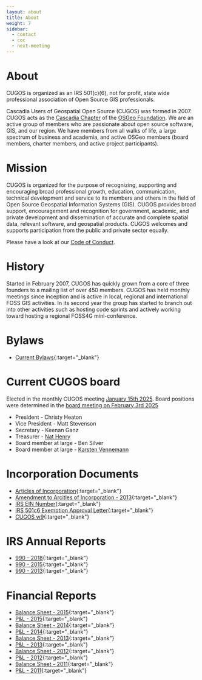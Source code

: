```yaml
---
layout: about
title: About
weight: 7
sidebar:
  - contact
  - coc
  - next-meeting
---
```


About
=====
CUGOS is organized as an IRS 501(c)(6), not for profit, state wide professional association of Open Source GIS professionals.

Cascadia Users of Geospatial Open Source (CUGOS) was formed in 2007. CUGOS acts as the [Cascadia Chapter](http://wiki.osgeo.org/wiki/Cascadia) of the [OSGeo Foundation](http://www.osgeo.org/).  We are an active group of members who are passionate about open source software, GIS, and our region. We have members from all walks of life, a large spectrum of business and academia, and active OSGeo members (board members, charter members, and active project participants).

Mission
=======
CUGOS is organized for the purpose of recognizing, supporting and encouraging broad professional growth, education, communication, technical development and service to its members and others in the field of Open Source Geospatial Information Systems (GIS). CUGOS provides broad support, encouragement and recognition for government, academic, and private development and dissemination of accurate and complete spatial data, relevant software, and geospatial products. CUGOS welcomes and supports participation from the public and private sector equally.

Please have a look at our [Code of Conduct](/code-of-conduct).

History
=======
Started in February 2007, CUGOS has quickly grown from a core of three founders to a mailing list of over 450 members. CUGOS has held monthly meetings since inception and is active in local, regional and international FOSS GIS activities. In its second year the group has started to branch out into other activities such as hosting code sprints and actively working toward hosting a regional FOSS4G mini-conference.

Bylaws
=======
* [Current Bylaws](bylaw/cugos_bylaws_2016.pdf){:target="_blank"}

Current CUGOS board
=======
Elected in the monthly CUGOS meeting [January 15th 2025](https://cugos.org/meetings/2025-01-15/). Board positions were determined in the [board meeting on February 3rd 2025](https://cugos.org/notes/2025-02-03/)

* President - Christy Heaton
* Vice President - Matt Stevenson
* Secretary - Keenan Ganz
* Treasurer - [Nat Henry](https://henryspatialanalysis.com)
* Board member at large - Ben Silver
* Board member at large - [Karsten Vennemann](https://www.osgeo.org/member/vennemann/)

Incorporation Documents
=======
* [Articles of Incorporation](inc/articles_of_incorporation.pdf){:target="_blank"}
* [Amendment to Arcitles of Incorporation - 2013](inc/cugos_amend_articles_of_inc_090313.pdf){:target="_blank"}
* [IRS EIN Number](inc/cugos-ein.pdf){:target="_blank"}
* [IRS 501c6 Exemption Approval Letter](inc/cugos_exemption_approval_letter.pdf){:target="_blank"}
* [CUGOS w9](inc/cugos_w9.pdf){:target="_blank"}

IRS Annual Reports
=======
* [990 - 2018](inc/990-N-2018.pdf){:target="_blank"}
* [990 - 2015](inc/990-N-2015-Rec.png){:target="_blank"}
* [990 - 2013](inc/990-N-2013-Rec.png){:target="_blank"}

Financial Reports
=======
* [Balance Sheet - 2015](bank/cugos_bs_2015.pdf){:target="_blank"}
* [P&L - 2015](bank/cugos_pl_2015.pdf){:target="_blank"}
* [Balance Sheet - 2014](bank/cugos_bs_2014.pdf){:target="_blank"}
* [P&L - 2014](bank/cugos_pl_2014.pdf){:target="_blank"}
* [Balance Sheet - 2013](bank/cugos_bs_2013.pdf){:target="_blank"}
* [P&L - 2013](bank/cugos_pl_2013.pdf){:target="_blank"}
* [Balance Sheet - 2012](bank/cugos_bs_2012.pdf){:target="_blank"}
* [P&L - 2012](bank/cugos_pl_2012.pdf){:target="_blank"}
* [Balance Sheet - 2011](bank/cugos_bs_2011.pdf){:target="_blank"}
* [P&L - 2011](bank/cugos_pl_2011.pdf){:target="_blank"}
